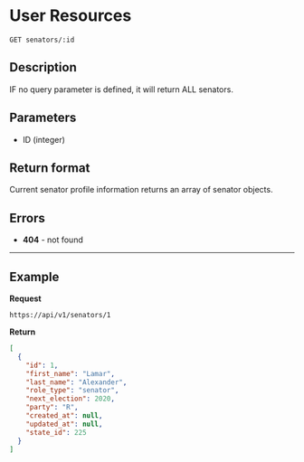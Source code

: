 # User Resources

    GET senators/:id

## Description
IF no query parameter is defined, it will return ALL senators.

## Parameters
* ID (integer)

## Return format
Current senator profile information returns an array of senator objects.


## Errors
* **404** - not found

***

## Example
**Request**

    https://api/v1/senators/1

**Return**
``` json
[
  {
    "id": 1,
    "first_name": "Lamar",
    "last_name": "Alexander",
    "role_type": "senator",
    "next_election": 2020,
    "party": "R",
    "created_at": null,
    "updated_at": null,
    "state_id": 225
  }
]
```
